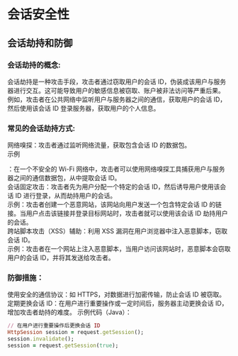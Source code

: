 # 会话安全性
## 会话劫持和防御
### 会话劫持的概念:
会话劫持是一种攻击手段，攻击者通过窃取用户的会话 ID，伪装成该用户与服务器进行交互。这可能导致用户的敏感信息被窃取、账户被非法访问等严重后果。<br>  例如，攻击者在公共网络中监听用户与服务器之间的通信，获取用户的会话 ID，然后使用该会话 ID 登录服务器，获取用户的个人信息。
### 常见的会话劫持方式:
网络嗅探：攻击者通过监听网络流量，获取包含会话 ID 的数据包。<br>
  示例
  
  
  
  ：在一个不安全的 Wi-Fi 网络中，攻击者可以使用网络嗅探工具捕获用户与服务器之间的通信数据包，从中提取会话 ID。<br>
会话固定攻击：攻击者先为用户分配一个特定的会话 ID，然后诱导用户使用该会话 ID 进行登录，从而劫持用户的会话。<br>
  示例：攻击者创建一个恶意网站，该网站向用户发送一个包含特定会话 ID 的链接。当用户点击该链接并登录目标网站时，攻击者就可以使用该会话 ID 劫持用户的会话。<br>
跨站脚本攻击（XSS）辅助：利用 XSS 漏洞在用户浏览器中注入恶意脚本，窃取会话 ID。<br>
  示例：攻击者在一个网站上注入恶意脚本，当用户访问该网站时，恶意脚本会窃取用户的会话 ID，并将其发送给攻击者。
### 防御措施：
使用安全的通信协议：如 HTTPS，对数据进行加密传输，防止会话 ID 被窃取。
定期更换会话 ID：在用户进行重要操作或一定时间后，服务器主动更换会话 ID，增加攻击者劫持的难度。
示例代码（Java）：
```ruby
// 在用户进行重要操作后更换会话 ID
HttpSession session = request.getSession();
session.invalidate();
session = request.getSession(true);
```
